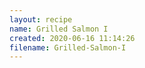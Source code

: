 ```yaml
---
layout: recipe
name: Grilled Salmon I
created: 2020-06-16 11:14:26
filename: Grilled-Salmon-I
---
```

